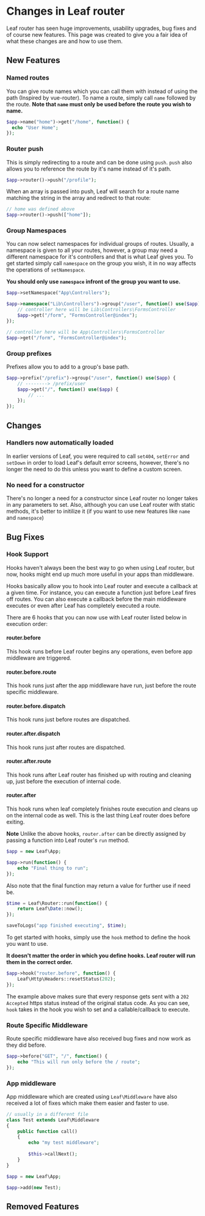 # Changes in Leaf router

Leaf router has seen huge improvements, usability upgrades, bug fixes and of course new features. This page was created to give you a fair idea of what these changes are and how to use them.

## New Features

### Named routes

You can give route names which you can call them with instead of using the path (Inspired by vue-router). To name a route, simply call `name` followed by the route. **Note that `name` must only be used before the route you wish to name.**

```php
$app->name("home")->get("/home", function() {
  echo "User Home";
});
```

### Router push

This is simply redirecting to a route and can be done using `push`. `push` also allows you to reference the route by it's name instead of it's path.

```php
$app->router()->push("/profile");
```

When an array is passed into push, Leaf will search for a route name matching the string in the array and redirect to that route:

```php
// home was defined above
$app->router()->push(["home"]);
```

### Group Namespaces

You can now select namespaces for individual groups of routes. Usually, a namespace is given to all your routes, however, a group may need a different namespace for it's controllers and that is what Leaf gives you. To get started simply call `namespace` on the group you wish, it in no way affects the operations of `setNamespace`.

**You should only use `namespace` infront of the group you want to use.**

```php
$app->setNamespace("App\Controllers");

$app->namespace("Lib\Controllers")->group("/user", function() use($app) {
    // controller here will be Lib\Controllers\FormsController
    $app->get("/form", "FormsController@index");
});

// controller here will be App\Controllers\FormsController
$app->get("/form", "FormsController@index");
```

### Group prefixes

Prefixes allow you to add to a group's base path.

```php
$app->prefix("/prefix")->group("/user", function() use($app) {
    // --------> /prefix/user
    $app->get("/", function() use($app) {
        // ...
    });
});
```

## Changes

### Handlers now automatically loaded

In earlier versions of Leaf, you were required to call `set404`, `setError` and `setDown` in order to load Leaf's default error screens, however, there's no longer the need to do this unless you want to define a custom screen.

### No need for a constructor

There's no longer a need for a constructor since Leaf router no longer takes in any parameters to set. Also, although you can use Leaf router with static methods, it's better to initilize it (if you want to use new features like `name` and `namespace`)

## Bug Fixes

### Hook Support

Hooks haven't always been the best way to go when using Leaf router, but now, hooks might end up much more useful in your apps than middleware.

Hooks basically allow you to hook into Leaf router and execute a callback at a given time. For instance, you can execute a function just before Leaf fires off routes. You can also execute a callback before the main middleware executes or even after Leaf has completely executed a route.

There are 6 hooks that you can now use with Leaf router listed below in execution order:

#### router.before

This hook runs before Leaf router begins any operations, even before app middleware are triggered.

#### router.before.route

This hook runs just after the app middleware have run, just before the route specific middleware.

#### router.before.dispatch

This hook runs just before routes are dispatched.

#### router.after.dispatch

This hook runs just after routes are dispatched.

#### router.after.route

This hook runs after Leaf router has finished up with routing and cleaning up, just before the execution of internal code.

#### router.after

This hook runs when leaf completely finishes route execution and cleans up on the internal code as well. This is the last thing Leaf router does before exiting.

**Note** Unlike the above hooks, `router.after` can be directly assigned by passing a function into Leaf router's `run` method.

```php
$app = new Leaf\App;

$app->run(function() {
    echo "Final thing to run";
});
```

Also note that the final function may return a value for further use if need be.

```php
$time = Leaf\Router::run(function() {
    return Leaf\Date::now();
});

saveToLogs("app finished executing", $time);
```

To get started with hooks, simply use the `hook` method to define the hook you want to use.

**It doesn't matter the order in which you define hooks. Leaf router will run them in the correct order.**

```php
$app->hook("router.before", function() {
    Leaf\Http\Headers::resetStatus(202);
});
```

The example above makes sure that every response gets sent with a `202 Accepted` https status instead of the original status code. As you can see, `hook` takes in the hook you wish to set and a callable/callback to execute.

### Route Specific Middleware

Route specific middleware have also received bug fixes and now work as they did before.

```php
$app->before("GET", "/", function() {
    echo "This will run only before the / route";
});
```

### App middleware

App middleware which are created using `Leaf\Middleware` have also received a lot of fixes which make them easier and faster to use.

```php
// usually in a different file
class Test extends Leaf\Middleware
{
    public function call()
    {
        echo "my test middleware";
        
        $this->callNext();
    }
}

$app = new Leaf\App;

$app->add(new Test);
```

## Removed Features
